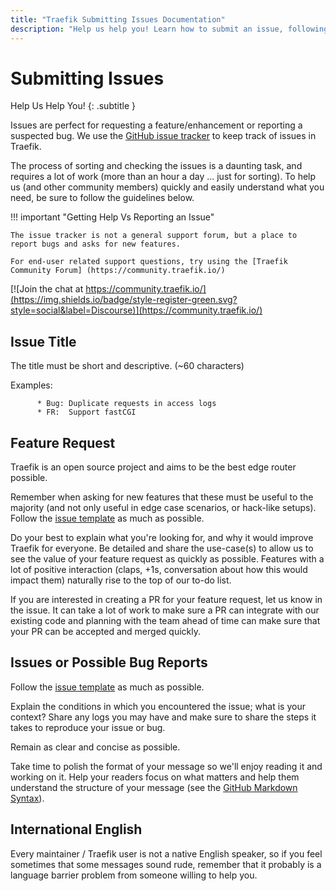 ```yaml
---
title: "Traefik Submitting Issues Documentation"
description: "Help us help you! Learn how to submit an issue, following the guidelines, so the Traefik Proxy team can help. Read the technical documentation."
---
```


# Submitting Issues

Help Us Help You!
{: .subtitle }

Issues are perfect for requesting a feature/enhancement or reporting a suspected bug.
We use the [GitHub issue tracker](https://github.com/traefik/traefik/issues) to keep track of issues in Traefik. 

The process of sorting and checking the issues is a daunting task, and requires a lot of work (more than an hour a day ... just for sorting).
To help us (and other community members) quickly and easily understand what you need, be sure to follow the guidelines below. 

!!! important "Getting Help Vs Reporting an Issue"

    The issue tracker is not a general support forum, but a place to report bugs and asks for new features.

    For end-user related support questions, try using the [Traefik Community Forum] (https://community.traefik.io/)
 [![Join the chat at https://community.traefik.io/](https://img.shields.io/badge/style-register-green.svg?style=social&label=Discourse)](https://community.traefik.io/)


## Issue Title

The title must be short and descriptive. (~60 characters)

Examples:
          
          * Bug: Duplicate requests in access logs
          * FR:  Support fastCGI 
            
            
## Feature Request

Traefik is an open source project and aims to be the best edge router possible. 

Remember when asking for new features that these must be useful to the majority (and not only useful in edge case scenarios, or hack-like setups). Follow the [issue template](https://github.com/traefik/traefik/blob/master/.github/ISSUE_TEMPLATE.md) as much as possible.

Do your best to explain what you're looking for, and why it would improve Traefik for everyone. Be detailed and share the use-case(s) to allow us to see the value of your feature request as quickly as possible. Features with a lot of positive interaction (claps, +1s, conversation about how this would impact them) naturally rise to the top of our to-do list.  

If you are interested in creating a PR for your feature request, let us know in the issue.  It can take a lot of work to make sure a PR can integrate with our existing code and planning with the team ahead of time can make sure that your PR can be accepted and merged quickly.


## Issues or Possible Bug Reports

Follow the [issue template](https://github.com/traefik/traefik/blob/master/.github/ISSUE_TEMPLATE.md) as much as possible.

Explain the conditions in which you encountered the issue; what is your context? Share any logs you may have and make sure to share the steps it takes to reproduce your issue or bug. 

Remain as clear and concise as possible.

Take time to polish the format of your message so we'll enjoy reading it and working on it. 
Help your readers focus on what matters and help them understand the structure of your message (see the [GitHub Markdown Syntax](https://docs.github.com/en/get-started/writing-on-github)).



## International English

Every maintainer / Traefik user is not a native English speaker, so if you feel sometimes that some messages sound rude, remember that it probably is a language barrier problem from someone willing to help you.
